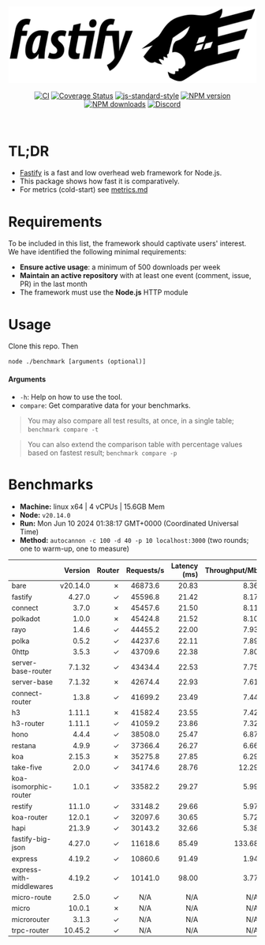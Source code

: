 <div align="center">
  <img src="https://github.com/fastify/graphics/raw/HEAD/fastify-landscape-outlined.svg" width="650" height="auto"/>
</div>

<div align="center">

[![CI](https://github.com/fastify/fastify/workflows/ci/badge.svg)](https://github.com/fastify/fastify/actions/workflows/ci.yml)
[![Coverage Status](https://coveralls.io/repos/github/fastify/fastify/badge.svg?branch=master)](https://coveralls.io/github/fastify/fastify?branch=master)
[![js-standard-style](https://img.shields.io/badge/code%20style-standard-brightgreen.svg?style=flat)](http://standardjs.com/)
[![NPM version](https://img.shields.io/npm/v/fastify.svg?style=flat)](https://www.npmjs.com/package/fastify)
[![NPM downloads](https://img.shields.io/npm/dm/fastify.svg?style=flat)](https://www.npmjs.com/package/fastify) [![Discord](https://img.shields.io/discord/725613461949906985)](https://discord.gg/fastify)

</div>
<br />

# TL;DR

* [Fastify](https://github.com/fastify/fastify) is a fast and low overhead web framework for Node.js.
* This package shows how fast it is comparatively.
* For metrics (cold-start) see [metrics.md](./METRICS.md)

# Requirements

To be included in this list, the framework should captivate users' interest. We have identified the following minimal requirements:
- **Ensure active usage**: a minimum of 500 downloads per week
- **Maintain an active repository** with at least one event (comment, issue, PR) in the last month
- The framework must use the **Node.js** HTTP module

# Usage

Clone this repo. Then 

```
node ./benchmark [arguments (optional)]
```

#### Arguments

* `-h`: Help on how to use the tool.
* `compare`: Get comparative data for your benchmarks.

> You may also compare all test results, at once, in a single table; `benchmark compare -t`

> You can also extend the comparison table with percentage values based on fastest result; `benchmark compare -p`
# Benchmarks

* __Machine:__ linux x64 | 4 vCPUs | 15.6GB Mem
* __Node:__ `v20.14.0`
* __Run:__ Mon Jun 10 2024 01:38:17 GMT+0000 (Coordinated Universal Time)
* __Method:__ `autocannon -c 100 -d 40 -p 10 localhost:3000` (two rounds; one to warm-up, one to measure)

|                          | Version  | Router | Requests/s | Latency (ms) | Throughput/Mb |
| :--                      | --:      | --:    | :-:        | --:          | --:           |
| bare                     | v20.14.0 | ✗      | 46873.6    | 20.83        | 8.36          |
| fastify                  | 4.27.0   | ✓      | 45596.8    | 21.42        | 8.17          |
| connect                  | 3.7.0    | ✗      | 45457.6    | 21.50        | 8.11          |
| polkadot                 | 1.0.0    | ✗      | 45424.8    | 21.52        | 8.10          |
| rayo                     | 1.4.6    | ✓      | 44455.2    | 22.00        | 7.93          |
| polka                    | 0.5.2    | ✓      | 44237.6    | 22.11        | 7.89          |
| 0http                    | 3.5.3    | ✓      | 43709.6    | 22.38        | 7.80          |
| server-base-router       | 7.1.32   | ✓      | 43434.4    | 22.53        | 7.75          |
| server-base              | 7.1.32   | ✗      | 42674.4    | 22.93        | 7.61          |
| connect-router           | 1.3.8    | ✓      | 41699.2    | 23.49        | 7.44          |
| h3                       | 1.11.1   | ✗      | 41582.4    | 23.55        | 7.42          |
| h3-router                | 1.11.1   | ✓      | 41059.2    | 23.86        | 7.32          |
| hono                     | 4.4.4    | ✓      | 38508.0    | 25.47        | 6.87          |
| restana                  | 4.9.9    | ✓      | 37366.4    | 26.27        | 6.66          |
| koa                      | 2.15.3   | ✗      | 35275.8    | 27.85        | 6.29          |
| take-five                | 2.0.0    | ✓      | 34174.6    | 28.76        | 12.29         |
| koa-isomorphic-router    | 1.0.1    | ✓      | 33582.2    | 29.27        | 5.99          |
| restify                  | 11.1.0   | ✓      | 33148.2    | 29.66        | 5.97          |
| koa-router               | 12.0.1   | ✓      | 32097.6    | 30.65        | 5.72          |
| hapi                     | 21.3.9   | ✓      | 30143.2    | 32.66        | 5.38          |
| fastify-big-json         | 4.27.0   | ✓      | 11618.6    | 85.49        | 133.68        |
| express                  | 4.19.2   | ✓      | 10860.6    | 91.49        | 1.94          |
| express-with-middlewares | 4.19.2   | ✓      | 10141.0    | 98.00        | 3.77          |
| micro-route              | 2.5.0    | ✓      | N/A        | N/A          | N/A           |
| micro                    | 10.0.1   | ✗      | N/A        | N/A          | N/A           |
| microrouter              | 3.1.3    | ✓      | N/A        | N/A          | N/A           |
| trpc-router              | 10.45.2  | ✓      | N/A        | N/A          | N/A           |
